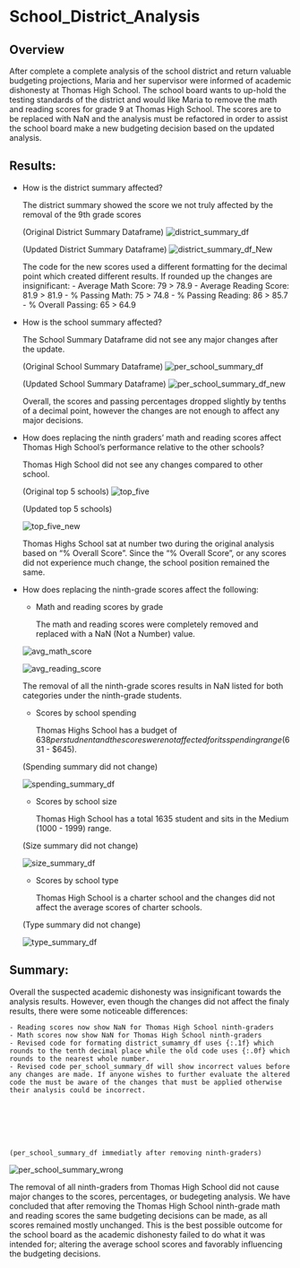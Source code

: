# School_District_Analysis
## Overview 
After complete a complete analysis of the school district and return valuable budgeting projections, Maria and her supervisor were informed of academic dishonesty at Thomas High School. The school board wants to up-hold the testing standards of the district and would like Maria to remove the math and reading scores for grade 9 at Thomas High School. The scores are to be replaced with NaN and the analysis must be refactored in order to assist the school board make a new budgeting decision based on the updated analysis.

## Results:

- How is the district summary affected?

	The district summary showed the score we not truly affected by the removal of the 9th grade scores
	
	(Original District Summary Dataframe)
	![district_summary_df](https://github.com/JoseEspinosaTello/School_District_Analysis/blob/main/Resources/district_summary_df.png)
	
	(Updated District Summary Dataframe)
	![district_summary_df_New](https://github.com/JoseEspinosaTello/School_District_Analysis/blob/main/Resources/district_summary_df_new.png)

	The code for the new scores used a different formatting for the decimal point which created different results. If rounded up the changes are insignificant:
		- Average Math Score: 79 > 78.9
		- Average Reading Score: 81.9 > 81.9
		- % Passing Math: 75 > 74.8
		- % Passing Reading: 86 > 85.7
		- % Overall Passing: 65 > 64.9

- How is the school summary affected?

	The School Summary Dataframe did not see any major changes after the update.

	(Original School Summary Dataframe)
	![per_school_summary_df](https://github.com/JoseEspinosaTello/School_District_Analysis/blob/main/Resources/per_school_summary_df.png)

	(Updated School Summary Dataframe)
	![per_school_summary_df_new](https://github.com/JoseEspinosaTello/School_District_Analysis/blob/main/Resources/per_school_summary_df_new.png)

	Overall, the scores and passing percentages dropped slightly by tenths of a decimal point, however the changes are not enough to affect any major decisions.


- How does replacing the ninth graders’ math and reading scores affect Thomas High School’s performance relative to the other schools?

	Thomas High School did not see any changes compared to other school.

	(Original top 5 schools)
	![top_five](https://github.com/JoseEspinosaTello/School_District_Analysis/blob/main/Resources/top_five.png)

	(Updated top 5 schools)

	![top_five_new](https://github.com/JoseEspinosaTello/School_District_Analysis/blob/main/Resources/top_five_new.png)

	Thomas Highs School sat at number two during the original analysis based on “% Overall Score”. Since the “% Overall Score”, or any scores did not experience much change, the school position remained the same.

- How does replacing the ninth-grade scores affect the following:
	- Math and reading scores by grade

		The math and reading scores were completely removed and replaced with a NaN (Not a Number) value.

	![avg_math_score](https://github.com/JoseEspinosaTello/School_District_Analysis/blob/main/Resources/avg_math_score.png)

	![avg_reading_score](https://github.com/JoseEspinosaTello/School_District_Analysis/blob/main/Resources/avg_reading_score.png)

		
	The removal of all the ninth-grade scores results in NaN listed for both categories under the ninth-grade students.
		
		
	- Scores by school spending

		Thomas Highs School has a budget of $638 per studnent and the scores were not affected for its spending range ($631 - $645).

	(Spending summary did not change)

	![spending_summary_df](https://github.com/JoseEspinosaTello/School_District_Analysis/blob/main/Resources/spending_summary_df.png)

	
	- Scores by school size

		Thomas High School has a total 1635 student and sits in the Medium (1000 - 1999) range.

	(Size summary did not change)

	![size_summary_df](https://github.com/JoseEspinosaTello/School_District_Analysis/blob/main/Resources/size_summary_df.png)

		
	- Scores by school type

		Thomas High School is a charter school and the changes did not affect the average scores of charter schools.

	

	(Type summary did not change)

	![type_summary_df](https://github.com/JoseEspinosaTello/School_District_Analysis/blob/main/Resources/type_summary_df.png)


## Summary:

Overall the suspected academic dishonesty was insignificant towards the analysis results. However, even though the changes did not affect the finaly results, there were some noticeable differences:


	- Reading scores now show NaN for Thomas High School ninth-graders
	- Math scores now show NaN for Thomas High School ninth-graders
	- Revised code for formating district_sumamry_df uses {:.1f} which rounds to the tenth decimal place while the old code uses {:.0f} which rounds to the nearest whole number.
	- Revised code per_school_summary_df will show incorrect values before any changes are made. If anyone wishes to further evaluate the altered code the must be aware of the changes that must be applied otherwise their analysis could be incorrect.







	(per_school_summary_df immediatly after removing ninth-graders)

![per_school_summary_wrong](https://github.com/JoseEspinosaTello/School_District_Analysis/blob/main/Resources/per_school_summary_wrong.png)


 The removal of all ninth-graders from Thomas High School did not cause major changes to the scores, percentages, or budegeting analysis. We have concluded that after removing the Thomas High School ninth-grade math and reading scores the same budgeting decisions can be made, as all scores remained mostly unchanged. This is the best possible outcome for the school board as the academic dishonesty failed to do what it was intended for; altering the average school scores and favorably influencing the budgeting decisions.
